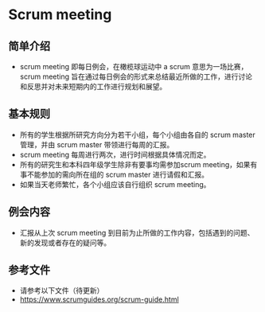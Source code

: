# Scrum meeting 

## 简单介绍

* scrum meeting 即每日例会，在橄榄球运动中 a scrum 意思为一场比赛，scrum meeting 旨在通过每日例会的形式来总结最近所做的工作，进行讨论和反思并对未来短期内的工作进行规划和展望。

## 基本规则

* 所有的学生根据所研究方向分为若干小组，每个小组由各自的 scrum master管理，并由 scrum master 带领进行每周的汇报。
* scrum meeting 每周进行两次，进行时间根据具体情况而定。
* 所有的研究生和本科四年级学生除非有要事均需参加scrum meeting，如果有事不能参加的需向所在组的 scrum master 进行请假和汇报。
* 如果当天老师繁忙，各个小组应该自行组织 scrum meeting。

## 例会内容

* 汇报从上次 scrum meeting 到目前为止所做的工作内容，包括遇到的问题、新的发现或者存在的疑问等。

## 参考文件

* 请参考以下文件（待更新）
* https://www.scrumguides.org/scrum-guide.html

 